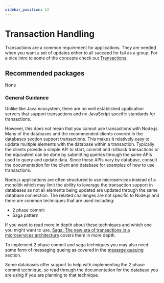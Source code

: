 ```yaml
---
sidebar_position: 13
---
```


# Transaction Handling

Transactions are a common requirement for applications. They
are needed when you want a set of updates either to all
succeed for fail as a group. For a nice intro to some of
the concepts check out
[Transactions](https://cs.uwaterloo.ca/~tozsu/courses/CS338/lectures/15.%20Transactions.pdf).


## Recommended packages

None

### General Guidance

Unlike like Java ecosystem, there are no well established application
servers that support transactions and no JavaScript specific standards
for transactions.

However, this does not mean that you cannot use transactions with
Node.js. Many of the databases and the recommended clients covered
in the [databases](./databases.md) section support transactions.
This makes it relatively easy to update multiple elements
with the database within a transaction. Typically
the clients provide a simple API to start, commit and rollback
transactions or the equivalent can be done by submitting queries
through the same APIs used to query and update data. Since
these APIs vary by database, consult the documentation for the
client and database for examples of how to use transactions.

Node.js applications are often structured to use microservices
instead of a monolith which may limit the ability to leverage
the transaction support in databases as not all elements
being updated are updated through the same database
connection. The related challenges are not specific to
Node.js and there are common techniques that are used
including:
  * 2 phase commit
  * Saga pattern

If you want to read more in depth about these techniques
and which one you might want to use, 
[Saga: The new era of transactions in a microservices architecture](https://www.redhat.com/files/summit/session-assets/2019/T42224.pdf)
covers them in more depth.

To implement 2 phase commit and saga techniques you may also
need some form of messaging queing as covered
in the [message queuing](message-queuing.md) section.

Some databases offer support to help with implementing
the 2 phase commit technique, so read through the documentation for the
database you are using if you are planning to that technique.
